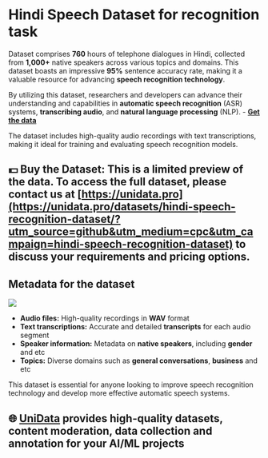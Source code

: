 # Hindi Speech Dataset for recognition task
Dataset comprises **760** hours of telephone dialogues in Hindi, collected from **1,000+** native speakers across various topics and domains. This dataset boasts an impressive **95%** sentence accuracy rate, making it a valuable resource for advancing **speech recognition technology**.

By utilizing this dataset, researchers and developers can advance their understanding and capabilities in **automatic speech recognition** (ASR) systems, **transcribing audio**, and **natural language processing** (NLP).  - **[Get the data](https://unidata.pro/datasets/hindi-speech-recognition-dataset/?utm_source=github&utm_medium=cpc&utm_campaign=hindi-speech-recognition-dataset)**

The dataset includes high-quality audio recordings with text transcriptions, making it ideal for training and evaluating speech recognition models.
## 💵 Buy the Dataset: This is a limited preview of the data. To access the full dataset, please contact us at [https://unidata.pro](https://unidata.pro/datasets/hindi-speech-recognition-dataset/?utm_source=github&utm_medium=cpc&utm_campaign=hindi-speech-recognition-dataset) to discuss your requirements and pricing options.

## Metadata for the dataset

![](https://www.googleapis.com/download/storage/v1/b/kaggle-user-content/o/inbox%2F22059654%2Fa3f375fb273dcad3fe17403bdfccb63b%2Fssssssssss.PNG?generation=1739884059328284&alt=media)
- **Audio files:** High-quality recordings in **WAV** format
- **Text transcriptions:** Accurate and detailed **transcripts** for each audio segment
- **Speaker information:** Metadata on **native speakers**, including **gender** and etc
- **Topics:** Diverse domains such as **general conversations**, **business** and etc

This dataset is essential for anyone looking to improve speech recognition technology and develop more effective automatic speech systems. 
## 🌐 [UniData](https://unidata.pro/datasets/hindi-speech-recognition-dataset/?utm_source=github&utm_medium=cpc&utm_campaign=hindi-speech-recognition-dataset) provides high-quality datasets, content moderation, data collection and annotation for your AI/ML projects 

